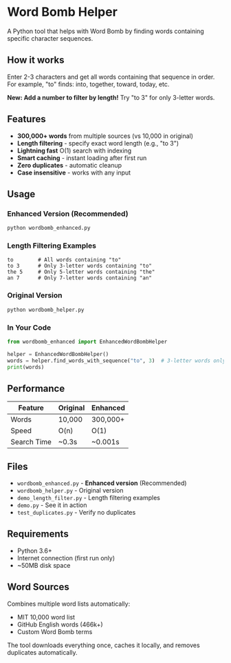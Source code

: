 # Word Bomb Helper

A Python tool that helps with Word Bomb by finding words containing specific character sequences.

## How it works

Enter 2-3 characters and get all words containing that sequence in order. For example, "to" finds: into, together, toward, today, etc.

**New: Add a number to filter by length!** Try "to 3" for only 3-letter words.

## Features

- **300,000+ words** from multiple sources (vs 10,000 in original)
- **Length filtering** - specify exact word length (e.g., "to 3")
- **Lightning fast** O(1) search with indexing
- **Smart caching** - instant loading after first run
- **Zero duplicates** - automatic cleanup
- **Case insensitive** - works with any input

## Usage

### Enhanced Version (Recommended)
```bash
python wordbomb_enhanced.py
```

### Length Filtering Examples
```
to        # All words containing "to"
to 3      # Only 3-letter words containing "to"
the 5     # Only 5-letter words containing "the"
an 7      # Only 7-letter words containing "an"
```

### Original Version
```bash
python wordbomb_helper.py
```

### In Your Code
```python
from wordbomb_enhanced import EnhancedWordBombHelper

helper = EnhancedWordBombHelper()
words = helper.find_words_with_sequence("to", 3)  # 3-letter words only
print(words)
```

## Performance

| Feature | Original | Enhanced |
|---------|----------|----------|
| Words | 10,000 | 300,000+ |
| Speed | O(n) | O(1) |
| Search Time | ~0.3s | ~0.001s |

## Files

- `wordbomb_enhanced.py` - **Enhanced version** (Recommended)
- `wordbomb_helper.py` - Original version
- `demo_length_filter.py` - Length filtering examples
- `demo.py` - See it in action
- `test_duplicates.py` - Verify no duplicates

## Requirements

- Python 3.6+
- Internet connection (first run only)
- ~50MB disk space

## Word Sources

Combines multiple word lists automatically:
- MIT 10,000 word list
- GitHub English words (466k+)
- Custom Word Bomb terms

The tool downloads everything once, caches it locally, and removes duplicates automatically. 